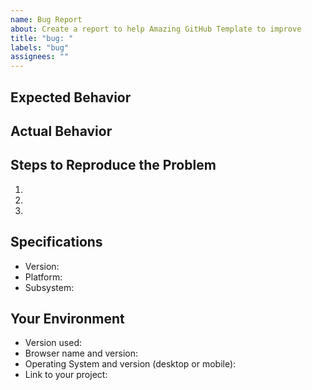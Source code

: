 ```yaml
---
name: Bug Report
about: Create a report to help Amazing GitHub Template to improve
title: "bug: "
labels: "bug"
assignees: ""
---
```



## Expected Behavior


## Actual Behavior


## Steps to Reproduce the Problem

  1.
  1.
  1.

## Specifications

  - Version:
  - Platform:
  - Subsystem:

## Your Environment
<!--- Include as many relevant details about the environment you experienced the bug in -->
* Version used:
* Browser name and version:
* Operating System and version (desktop or mobile):
* Link to your project:
